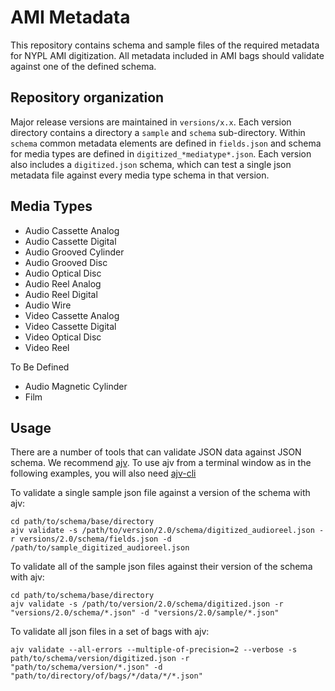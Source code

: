 # AMI Metadata
This repository contains schema and sample files of the required metadata for NYPL AMI digitization. All metadata included in AMI bags should validate against one of the defined schema.

## Repository organization
Major release versions are maintained in `versions/x.x`. Each version directory contains a directory a `sample` and `schema` sub-directory. Within `schema` common metadata elements are defined in `fields.json` and schema for media types are defined in `digitized_*mediatype*.json`. Each version also includes a `digitized.json` schema, which can test a single json metadata file against every media type schema in that version.

## Media Types

* Audio Cassette Analog
* Audio Cassette Digital
* Audio Grooved Cylinder
* Audio Grooved Disc
* Audio Optical Disc
* Audio Reel Analog
* Audio Reel Digital
* Audio Wire
* Video Cassette Analog
* Video Cassette Digital
* Video Optical Disc
* Video Reel

To Be Defined

* Audio Magnetic Cylinder
* Film

## Usage
There are a number of tools that can validate JSON data against JSON schema. We recommend [ajv](https://www.npmjs.com/package/ajv). To use ajv from a terminal window as in the following examples, you will also need [ajv-cli](https://www.npmjs.com/package/ajv-cli)

To validate a single sample json file against a version of the schema with ajv:
```
cd path/to/schema/base/directory
ajv validate -s /path/to/version/2.0/schema/digitized_audioreel.json -r versions/2.0/schema/fields.json -d /path/to/sample_digitized_audioreel.json
```

To validate all of the sample json files against their version of the schema with ajv:
```
cd path/to/schema/base/directory
ajv validate -s /path/to/version/2.0/schema/digitized.json -r "versions/2.0/schema/*.json" -d "versions/2.0/sample/*.json"
```

To validate all json files in a set of bags with ajv:
```
ajv validate --all-errors --multiple-of-precision=2 --verbose -s path/to/schema/version/digitized.json -r "path/to/schema/version/*.json" -d "path/to/directory/of/bags/*/data/*/*.json"
```
